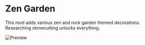 # Zen Garden

This mod adds various zen and rock garden themed decorations. Researching stonecutting unlocks everything.

![Preview](http://i.imgur.com/uWH6wYH.png)
